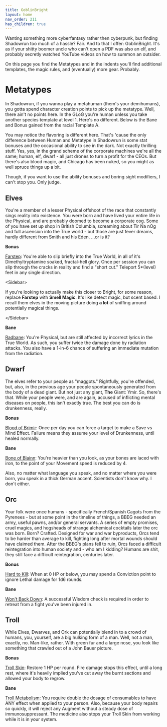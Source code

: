 ```yaml
---
title: GoblinBright
layout: home
nav_order: 211
has_children: true
---
```


Wanting something more cyberfantasy rather then cyberpunk, but finding Shadowrun too much of a hassle? Fair. And to that I offer: GoblinBright. It's as if your shitty boomer uncle who can't open a PDF was also an elf, and probably secretly watched YouTube videos on how to summon an outsider. 

On this page you find the Metatypes and in the indents you'll find additional templates, the magic rules, and (eventually) more gear. Probably. 


# Metatypes

In Shadowrun, if you wanna play a metahuman (them's your demihumans), you gotta spend character creation points to pick up the metatype. Well, there ain't no points here. In the GLoG you're human unless you take another species template at level 1. Here's no different. Below is the Bane and Bonus gained from the racial Template A.

You may notice the flavoring is different here. That's 'cause the only difference between Human and Metatype in Shadowrun is some stat bonuses and the occasional ability to see in the dark. Not exactly thrilling stuff. Yes, yes, in the grand scheme of the corporate machines we're all the same; human, elf, dwarf - all just drones to turn a profit for the CEOs. But there's also blood magic, and Chicago has been nuked, so you might as well spruce things up a bit.

Though, if you want to use the ability bonuses and boring sight modifiers, I can't stop you. Only judge.


## Elves

You're a member of a lesser Physical offshoot of the race that constantly sings reality into existence. You were born and have lived your entire life in the Physical, and are probably doomed to become a corporate cog. Some of you have set up shop in British Columbia, screaming about Tir Na nOg and full ascension into the True world - but those are just fever dreams, hardly different from Smith and his Eden. ...or is it?

**Bonus**

<span style="text-decoration:underline;">Farstep</span>: You're able to slip briefly into the True World, in all of it's Dimethyltryptamine soaked, fractal-hell glory. Once per session you can slip through the cracks in reality and find a "short cut." Teleport 5*(level) feet in any single direction.

&lt;Sidebar>

If you're looking to actually make this closer to Bright, for some reason, replace **Farstep** with **Smell Magic**. It's like detect magic, but scent based. I recall them elves in the moving picture doing **a lot** of sniffing around potentially magical things.

&lt;/Sidebar> 

**Bane**

<span style="text-decoration:underline;">Radbane</span>: You're Physical, but are still affected by incorrect lyrics in the True World. As such, you suffer twice the damage done by radiation attacks. You also have a 1-in-6 chance of suffering an immediate mutation from the radiation.


## Dwarf

The elves refer to your people as "maggots." Rightfully, you're offended, but, also, in the previous age your people spontaneously generated from the body of a dead giant. But not just any giant, **The** Giant: Ymir. So, there's that. While your people were, and are again, accused of inflicting mental diseases on people, this isn't exactly true. The best you can do is drunkenness, really.

**Bonus**

<span style="text-decoration:underline;">Blood of Brimir</span>: Once per day you can force a target to make a Save vs Mind Effect. Failure means they assume your level of Drunkenness, until healed normally.

**Bane**

<span style="text-decoration:underline;">Bone of Blainn</span>: You're heavier than you look, as your bones are laced with iron, to the point of your Movement speed is reduced by 4.

Also, no matter what language you speak, and no matter where you were born, you speak in a thick German accent. Scientists don't know why. I don't either.


## Orc

Your folk were once humans - specifically French/Spanish Cagots from the Pyrenees - but at some point in the timeline of things, a BBEG needed an army, useful pawns, and/or general servants. A series of empty promises, cruel magics, and hogsheads of strange alchemical cocktails later the orc was born. Born? Crafted. Designed for war and war byproducts, Orcs tend to be harder than average to kill, fighting long after mortal wounds should have claimed them. After the BBEG's plans fell to ruin, Orcs faced a difficult reintegration into human society and - who am I kidding? Humans are shit, they still face a difficult reintegration, centuries later. 

**Bonus**

<span style="text-decoration:underline;">Hard to Kill</span>: When at 0 HP or below, you may spend a Conviction point to ignore Lethal damage for 1d6 rounds. 

**Bane**

<span style="text-decoration:underline;">Won't Back Down</span>: A successful Wisdom check is required in order to retreat from a fight you've been injured in. 


## Troll

While Elves, Dwarves, and Ork can potentially blend in to a crowd of humans, you, yourself, are a big hulking form of a man. Well, not a man, exactly, no. Man-like, rather. With green fur and a large nose, you look like something that crawled out of a John Bauer picture.

**Bonus**

<span style="text-decoration:underline;">Troll Skin</span>: Restore 1 HP per round. Fire damage stops this effect, until a long rest, where it's heavily implied you've cut away the burnt sections and allowed your body to regrow.

**Bane**

<span style="text-decoration:underline;">Troll Metabolism</span>: You require double the dosage of consumables to have ANY effect when applied to your person. Also, because your body repairs so quickly, it will reject any Augment without a steady dose of immunosuppressant. The medicine also stops your Troll Skin from working while it is in your system.


